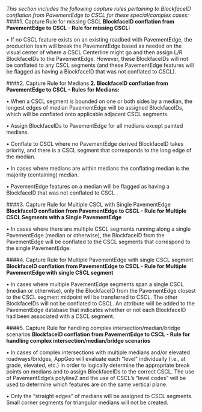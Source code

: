 *This section includes the following capture rules pertaining to BlockfaceID conflation from PavementEdge to CSCL for these special/complex cases:*<br>
####1. Capture Rule for missing CSCL
**BlockfaceID conflation from PavementEdge to CSCL - Rule for missing CSCL:**

•	If no CSCL feature exists on an existing roadbed with PavementEdge, the production team will break the PavementEdge based as needed on the visual center of where a CSCL Centerline might go and then assign L/R BlockfaceIDs to the PavementEdge.  However, these BlockfaceIDs will not be conflated to any CSCL segments (and these PavementEdge features will be flagged as having a BlockfaceID that was not conflated to CSCL). 

####2. Capture Rule for Medians
**2. BlockfaceID conflation from PavementEdge to CSCL - Rules for Medians:**

•	When a CSCL segment is bounded on one or both sides by a median, the longest edges of median PavementEdge will be assigned BlockfaceIDs, which will be conflated onto applicable adjacent CSCL segments.

•	Assign BlockfaceIDs to PavementEdge for all medians except painted medians.

•	Conflate to CSCL where no PavementEdge derived BlockfaceID takes priority, and there is a CSCL segment that corresponds to the long edge of the median.

•	In cases where medians are within medians the conflating median is the majority (containing) median.

•	PavementEdge features on a median will be flagged as having a BlockfaceID that was not conflated to CSCL .

####3. Capture Rule for Multiple CSCL with Single PavementEdge
**BlockfaceID conflation from PavementEdge to CSCL -  Rule for Multiple CSCL Segments with a Single PavementEdge**

•	In cases where there are multiple CSCL segments running along a single PavementEdge (median or otherwise), the BlockfaceID from the PavementEdge will be conflated to the CSCL segments that correspond to the single PavementEdge.

####4. Capture Rule for Multiple PavementEdge with single CSCL segment
**BlockfaceID conflation from PavementEdge to CSCL - Rule for Multiple PavementEdge with single CSCL segment**

•	In cases where multiple PavementEdge segments span a single CSCL (median or otherwise), only the BlockfaceID from the PavementEdge closest to the CSCL segment midpoint will be transferred to CSCL.  The other BlockfaceIDs will not be conflated to CSCL. An attribute will be added to the PavementEdge database that indicates whether or not each BlockfaceID had been associated with a CSCL segment.

####5. Capture Rule for handling complex intersection/median/bridge scenarios
**BlockfaceID conflation from PavementEdge to CSCL - Rule for handling complex intersection/median/bridge scenarios**

•	In cases of complex intersections with multiple medians and/or elevated roadways/bridges, AppGeo will evaluate each “level” individually (i.e., at grade, elevated, etc.) in order to logically determine the appropriate break points on medians and to assign BlockfaceIDs to the correct CSCL. The use of PavementEdge’s polylineZ and the use of CSCL’s “level codes” will be used to determine which features are on the same vertical plane. 

•	Only the “straight edges” of medians will be assigned to CSCL segments.  Small corner segments for triangular medians will not be created.

